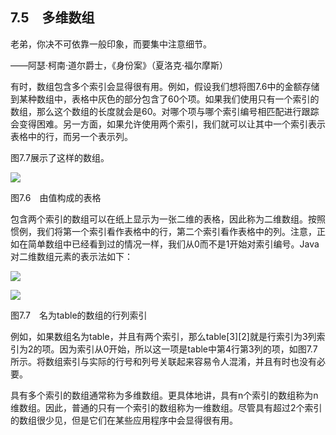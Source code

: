    

## 7.5　多维数组

老弟，你决不可依靠一般印象，而要集中注意细节。

——阿瑟·柯南·道尔爵士，《身份案》（夏洛克·福尔摩斯）

有时，数组包含多个索引会显得很有用。例如，假设我们想将图7.6中的金额存储到某种数组中，表格中灰色的部分包含了60个项。如果我们使用只有一个索引的数组，那么这个数组的长度就会是60。对哪个项与哪个索引编号相匹配进行跟踪会变得困难。另一方面，如果允许使用两个索引，我们就可以让其中一个索引表示表格中的行，而另一个表示列。

图7.7展示了这样的数组。

![](0-Assets/Epubook/程序员编程语言经典合集（计算机科学丛书5册套装），javapython编程语言含经典教材龙书《编译原理》%20(Bruce%20Eckel%20%20Alfred%20V.%20Aho%20%20Monica%20S.%20Lam%20etc.)%20(Z-Library)/images/image10653.jpeg)

图7.6　由值构成的表格

包含两个索引的数组可以在纸上显示为一张二维的表格，因此称为二维数组。按照惯例，我们将第一个索引看作表格中的行，第二个索引看作表格中的列。注意，正如在简单数组中已经看到过的情况一样，我们从0而不是1开始对索引编号。Java对二维数组元素的表示法如下：

![](../Images/image10654.gif)

![](0-Assets/Epubook/程序员编程语言经典合集（计算机科学丛书5册套装），javapython编程语言含经典教材龙书《编译原理》%20(Bruce%20Eckel%20%20Alfred%20V.%20Aho%20%20Monica%20S.%20Lam%20etc.)%20(Z-Library)/images/image10655.jpeg)

图7.7　名为table的数组的行列索引

例如，如果数组名为table，并且有两个索引，那么table[3][2]就是行索引为3列索引为2的项。因为索引从0开始，所以这一项是table中第4行第3列的项，如图7.7所示。将数组索引与实际的行号和列号关联起来容易令人混淆，并且有时也没有必要。

具有多个索引的数组通常称为多维数组。更具体地讲，具有n个索引的数组称为n维数组。因此，普通的只有一个索引的数组称为一维数组。尽管具有超过2个索引的数组很少见，但是它们在某些应用程序中会显得很有用。
